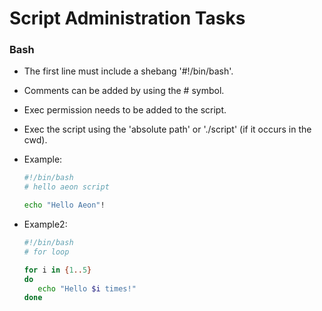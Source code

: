 # Script Administration Tasks 

### Bash 
  * The first line must include a shebang '#!/bin/bash'.
  * Comments can be added by using the # symbol.
  * Exec permission needs to be added to the script.
  * Exec the script using the 'absolute path' or './script' (if it occurs in the cwd).
  * Example:

    ```bash 
    #!/bin/bash 
    # hello aeon script

    echo "Hello Aeon"!

    ```

 * Example2:
   ```bash
   #!/bin/bash 
   # for loop 

   for i in {1..5}
   do
      echo "Hello $i times!"
   done
   ```
